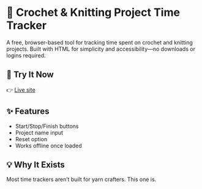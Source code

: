 # 🧶 Crochet & Knitting Project Time Tracker

A free, browser-based tool for tracking time spent on crochet and knitting projects. Built with HTML for simplicity and accessibility—no downloads or logins required.

## 🔗 Try It Now
👉 [Live site](https://katieaero.github.io/Time-Tracker/)

## ✨ Features
- Start/Stop/Finish buttons
- Project name input
- Reset option
- Works offline once loaded

## 💡 Why It Exists
Most time trackers aren’t built for yarn crafters. This one is.


